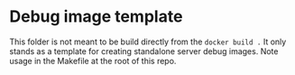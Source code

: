 # Debug image template

This folder is not meant to be build directly from the `docker build .` It only stands as a template for creating standalone server debug images. Note usage in the Makefile at the root of this repo.
